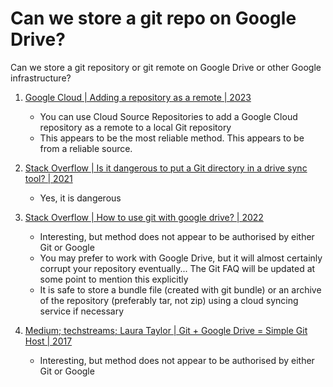 # Can we store a git repo on Google Drive?

Can we store a git repository or git remote on Google Drive or other Google infrastructure?

1. [Google Cloud | Adding a repository as a remote | 2023](https://cloud.google.com/source-repositories/docs/adding-repositories-as-remotes)
   - You can use Cloud Source Repositories to add a Google Cloud repository as a remote to a local Git repository
   - This appears to be the most reliable method. This appears to be from a reliable source.

1. [Stack Overflow | Is it dangerous to put a Git directory in a drive sync tool? | 2021](https://stackoverflow.com/questions/69056041/is-it-dangerous-to-put-a-git-directory-in-a-drive-sync-tool)
   - Yes, it is dangerous

1. [Stack Overflow | How to use git with google drive? | 2022](https://stackoverflow.com/questions/73886131/how-to-use-git-with-on-google-drive)
   - Interesting, but method does not appear to be authorised by either Git or Google
   - You may prefer to work with Google Drive, but it will almost certainly corrupt your repository eventually...
     The Git FAQ will be updated at some point to mention this explicitly
   - It is safe to store a bundle file (created with git bundle) or an archive of the repository (preferably tar, not zip)
     using a cloud syncing service if necessary

1. [Medium; techstreams; Laura Taylor | Git + Google Drive = Simple Git Host | 2017](https://techstreams.medium.com/git-google-drive-simple-git-host-3a84db4fc1fd)
   - Interesting, but method does not appear to be authorised by either Git or Google

